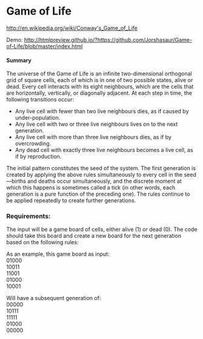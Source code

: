# Game of Life

http://en.wikipedia.org/wiki/Conway's_Game_of_Life

Demo: http://htmlpreview.github.io/?https://github.com/Jorshasaur/Game-of-Life/blob/master/index.html

#### Summary

The universe of the Game of Life is an infinite two-dimensional orthogonal grid of square cells, each of which is in one of two possible states, alive or dead. Every cell interacts with its eight neighbours, which are the cells that are horizontally, vertically, or diagonally adjacent. At each step in time, the following transitions occur:

- Any live cell with fewer than two live neighbours dies, as if caused by under-population.
- Any live cell with two or three live neighbours lives on to the next generation.
- Any live cell with more than three live neighbours dies, as if by overcrowding.
- Any dead cell with exactly three live neighbours becomes a live cell, as if by reproduction.

The initial pattern constitutes the seed of the system. The first generation is created by applying the above rules simultaneously to every cell in the seed—births and deaths occur simultaneously, and the discrete moment at which this happens is sometimes called a tick (in other words, each generation is a pure function of the preceding one). The rules continue to be applied repeatedly to create further generations.

### Requirements:

The input will be a game board of cells, either alive (1) or dead (0).
The code should take this board and create a new board for the next
generation based on the following rules:

As an example, this game board as input:   
01000   
10011    
11001    
01000    
10001   

Will have a subsequent generation of:   
00000    
10111    
11111    
01000    
00000   
